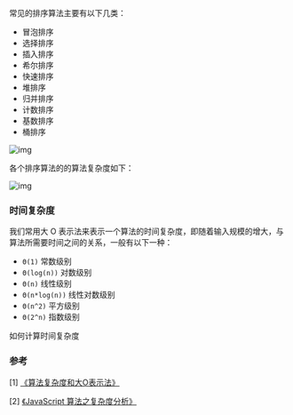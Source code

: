 常见的排序算法主要有以下几类：

- 冒泡排序
- 选择排序
- 插入排序
- 希尔排序
- 快速排序
- 堆排序
- 归并排序
- 计数排序
- 基数排序
- 桶排序

![img](https://img2018.cnblogs.com/blog/849589/201903/849589-20190306165258970-1789860540.png)



各个排序算法的的算法复杂度如下：

![img](https://images2018.cnblogs.com/blog/849589/201804/849589-20180402133438219-1946132192.png)



### 时间复杂度

我们常用大 O 表示法来表示一个算法的时间复杂度，即随着输入规模的增大，与算法所需要时间之间的关系，一般有以下一种：

- `Θ(1)` 常数级别
- `Θ(log(n))` 对数级别
- `Θ(n)` 线性级别
- `Θ(n*log(n))` 线性对数级别
- `Θ(n^2)` 平方级别
- `Θ(2^n)` 指数级别



如何计算时间复杂度



### 参考

[1] [《算法复杂度和大O表示法》](<http://www.moye.me/2017/01/15/analysis-of-algorithm/>)

[2] [《JavaScript 算法之复杂度分析》](<https://juejin.im/post/5c2a1d9d6fb9a04a0f654581>)